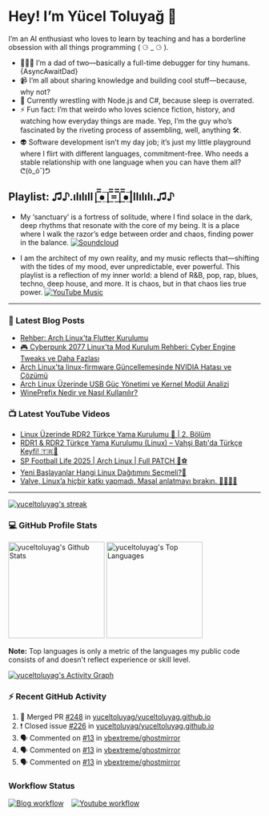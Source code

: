 # Hey! I’m Yücel Toluyağ 👋

I’m an AI enthusiast who loves to learn by teaching and has a borderline obsession with all things programming ( ⚆ _ ⚆ ).

- 👨‍👧‍👦 I’m a dad of two—basically a full-time debugger for tiny humans. {AsyncAwaitDad}
- 📹 I’m all about sharing knowledge and building cool stuff—because, why not?
- 🎒 Currently wrestling with Node.js and C#, because sleep is overrated.
- ⚡ Fun fact: I’m that weirdo who loves science fiction, history, and watching how everyday things are made. Yep, I’m the guy who’s fascinated by the riveting process of assembling, well, anything 🛠️.
- 👽 Software development isn’t my day job; it’s just my little playground where I flirt with different languages, commitment-free. Who needs a stable relationship with one language when you can have them all? ᕦ(ò_óˇ)ᕤ

## Playlist: ♫♪.ılılıll|̲̅̅●̲̅̅|̲̅̅=̲̅̅|̲̅̅●̲̅̅|llılılı.♫♪

- My ‘sanctuary’ is a fortress of solitude, where I find solace in the dark, deep rhythms that resonate with the core of my being. It is a place where I walk the razor’s edge between order and chaos, finding power in the balance.  [![Soundcloud](https://img.shields.io/badge/Soundcloud-FF3300?logo=Soundcloud&logoColor=darkwhite)](https://soundcloud.com/yuceltoluyag)

- I am the architect of my own reality, and my music reflects that—shifting with the tides of my mood, ever unpredictable, ever powerful. This playlist is a reflection of my inner world: a blend of R&B, pop, rap, blues, techno, deep house, and more. It is chaos, but in that chaos lies true power. [![YouTube Music](https://img.shields.io/badge/YouTube_Music-FF0000?logo=youtube-music&logoColor=a970ff)](https://www.youtube.com/playlist?list=PLKaWgYyghzWEkpHyRsCTw_yRgcjQLmAPM)

------


### 📕 Latest Blog Posts

<!-- BLOG-POST-LIST:START -->
- [Rehber: Arch Linux&#39;ta Flutter Kurulumu](https://yuceltoluyag.github.io/arch-linux-flutter-kurulumu/)
- [🎮 Cyberpunk 2077 Linux&#39;ta Mod Kurulum Rehberi: Cyber Engine Tweaks ve Daha Fazlası](https://yuceltoluyag.github.io/cyberpunk-2077-linux-mod-kurulum-rehberi/)
- [Arch Linux&#39;ta linux-firmware Güncellemesinde NVIDIA Hatası ve Çözümü](https://yuceltoluyag.github.io/arch-linux-linux-firmware-nvidia-hatasi-cozumu/)
- [Arch Linux Üzerinde USB Güç Yönetimi ve Kernel Modül Analizi](https://yuceltoluyag.github.io/arch-linux-usb-guc-yonetimi-ve-kernel-modul-analizi/)
- [WinePrefix Nedir ve Nasıl Kullanılır?](https://yuceltoluyag.github.io/wineprefix-nedir-nasil-kullanilir/)
<!-- BLOG-POST-LIST:END -->


### 📺 Latest YouTube Videos

<!-- YOUTUBE:START -->
- [Linux Üzerinde RDR2 Türkçe Yama Kurulumu  🚀 | 2. Bölüm](https://www.youtube.com/watch?v=h1W0_yaB75g)
- [RDR1 &amp; RDR2 Türkçe Yama Kurulumu &lpar;Linux&rpar; – Vahşi Batı&#39;da Türkçe Keyfi! 🇹🇷🐧](https://www.youtube.com/watch?v=XGcccKCjcLI)
- [SP Football Life 2025 | Arch Linux | Full PATCH 🐧⚽](https://www.youtube.com/watch?v=GgEl44n_mT8)
- [Yeni Başlayanlar Hangi Linux Dağıtımını Seçmeli?🐧](https://www.youtube.com/watch?v=IDjtbPEDk3w)
- [Valve, Linux’a hiçbir katkı yapmadı. Masal anlatmayı bırakın. 🛑🐧🧚‍♀️](https://www.youtube.com/watch?v=xgWOSnFXimM)
<!-- YOUTUBE:END -->
-----------

<!-- GitHub Readme Streak Stats - https://github.com/yuceltoluyag/github-readme-streak-stats -->
  <p>
    <a href="https://github.com/yuceltoluyag/github-readme-streak-stats">
      <!-- Use https://streak-stats.demolab.com or self-host with your own Vercel app - visit https://git.io/streak-stats for instructions -->
      <img title="🔥 Get streak stats for your profile at git.io/streak-stats" alt="yuceltoluyag's streak" src="https://github-readme-streak-stats-eight.vercel.app/?user=yuceltoluyag&theme=monokai-metallian&hide_border=true&short_numbers=true"/>
    </a>
   
  </p>

  <h3>💻 GitHub Profile Stats</h3>

  <!-- https://github.com/anuraghazra/github-readme-stats -->

 <img alt="yuceltoluyag's Github Stats" src="https://denvercoder1-github-readme-stats.vercel.app/api/?username=yuceltoluyag&show_icons=true&include_all_commits=true&count_private=true&theme=react&hide_border=true&bg_color=1F222E&title_color=F85D7F&icon_color=F8D866" height="192px"/>
  <img alt="yuceltoluyag's Top Languages" src="https://denvercoder1-github-readme-stats.vercel.app/api/top-langs/?username=yuceltoluyag&langs_count=8&layout=compact&theme=react&hide_border=true&bg_color=1F222E&title_color=F85D7F&icon_color=F8D866&hide=Jupyter%20Notebook,Roff" height="192px"/>
  <br/>

  <b>Note:</b> Top languages is only a metric of the languages my public code consists of and doesn't reflect experience or skill level.
  
  <!-- https://github.com/ashutosh00710/github-readme-activity-graph -->

  <a href="https://github.com/ashutosh00710/github-readme-activity-graph"><img alt="yuceltoluyag's Activity Graph" src="https://github-readme-activity-graph.vercel.app/graph/?username=yuceltoluyag&bg_color=1F222E&color=F8D866&line=F85D7F&point=FFFFFF&hide_border=true" /></a>

  <h3>⚡ Recent GitHub Activity</h3>

  <!-- https://github.com/jamesgeorge007/github-activity-readme -->
  <!--START_SECTION:activity-->

1. 🎉 Merged PR [#248](https://github.com/yuceltoluyag/yuceltoluyag.github.io/pull/248) in [yuceltoluyag/yuceltoluyag.github.io](https://github.com/yuceltoluyag/yuceltoluyag.github.io)
2. ❗️ Closed issue [#226](https://github.com/yuceltoluyag/yuceltoluyag.github.io/issues/226) in [yuceltoluyag/yuceltoluyag.github.io](https://github.com/yuceltoluyag/yuceltoluyag.github.io)
3. 🗣 Commented on [#13](https://github.com/vbextreme/ghostmirror/issues/13) in [vbextreme/ghostmirror](https://github.com/vbextreme/ghostmirror)
4. 🗣 Commented on [#13](https://github.com/vbextreme/ghostmirror/issues/13) in [vbextreme/ghostmirror](https://github.com/vbextreme/ghostmirror)
5. 🗣 Commented on [#13](https://github.com/vbextreme/ghostmirror/issues/13) in [vbextreme/ghostmirror](https://github.com/vbextreme/ghostmirror)
<!--END_SECTION:activity-->

</details>


### Workflow Status

[![Blog workflow](https://github.com/yuceltoluyag/yuceltoluyag/actions/workflows/blog-post-workflow.yml/badge.svg)](https://github.com/yuceltoluyag/yuceltoluyag/actions/workflows/blog-post-workflow.yml)
&nbsp;&nbsp;
[![Youtube workflow](https://github.com/yuceltoluyag/yuceltoluyag/actions/workflows/youtube-workflow.yml/badge.svg)](https://github.com/yuceltoluyag/yuceltoluyag/actions/workflows/youtube-workflow.yml)
